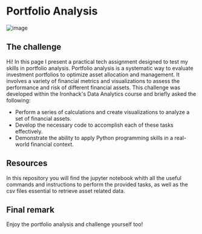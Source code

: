 # Portfolio Analysis
![image](https://github.com/user-attachments/assets/b17fe46f-81b1-4437-9865-d0299ee2ce5b)

## The challenge

Hi! In this page I present a practical tech assignment designed to test my skills in portfolio analysis. Portfolio analysis is a systematic way to evaluate investment portfolios to optimize asset allocation and management. It involves a variety of financial metrics and visualizations to assess the performance and risk of different financial assets.
This challenge was developed within the Ironhack's Data Analytics course and briefly asked the following:

- Perform a series of calculations and create visualizations to analyze a set of financial assets.
- Develop the necessary code to accomplish each of these tasks effectively.
- Demonstrate the ability to apply Python programming skills in a real-world financial context.

## Resources
In this repository you will find the jupyter notebook whith all the useful commands and instructions to perform the provided tasks, as well as the csv files essential to retrieve asset related data.

## Final remark
Enjoy the portfolio analysis and challenge yourself too!
